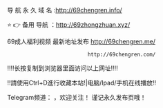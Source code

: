 
导 航 永 久 域 名 :http://69chengren.info/

⭐️ 👉 备用  导航 ：http://69zhongzhuan.xyz/

69成人福利视频 最新地址发布    http://69chengren.me/

                              http://69chengren.com/


‼️‼️长按复制到浏览器里面访问以上网址‼️‼️

‼️請使用Ctrl+D進行收藏本站!|电脑/Ipad/手机在线播放‼️

Telegram频道：         ，欢迎关注！
谨记永久发布页哦！

